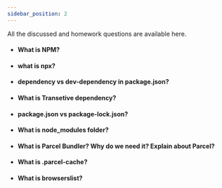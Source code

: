 ```yaml
---
sidebar_position: 2
---
```


All the discussed and homework questions are available here.

- #### What is NPM?
- #### what is npx?
- #### dependency vs dev-dependency in package.json?
- #### What is Transetive dependency?
- #### package.json vs package-lock.json?
- #### What is node_modules folder?
- #### What is Parcel Bundler? Why do we need it? Explain about Parcel?
- #### What is .parcel-cache?
- #### What is browserslist?
